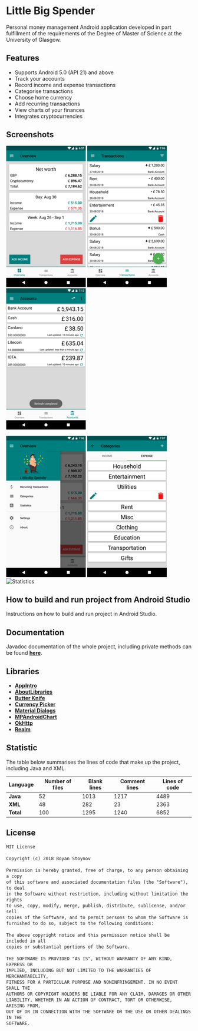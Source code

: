 # Little Big Spender
Personal money management Android application developed in part fulfillment of the requirements of the Degree of Master of Science at the University of Glasgow.

## Features
* Supports Android 5.0 (API 21) and above
* Track your accounts
* Record income and expense transactions
* Categorise transactions
* Choose home currency
* Add recurring transactions
* View charts of your finances
* Integrates cryptocurrencies

## Screenshots
![Overview](/screenshots/overview.png "Overview") ![Transactions](/screenshots/transactions.png "Transactions screen")![Accounts](/screenshots/accounts.png "Accounts")

![Navigation Drawer](/screenshots/navdrawer.png "Navigation Drawer") ![Categories](/screenshots/categories.png "Categories") ![Statistics](/screenshots/statistics.png "Statistics")

## How to build and run project from Android Studio
Instructions on how to build and run project in Android Studio.

## Documentation
Javadoc documentation of the whole project, including private methods can be found [**here**](https://stboyan.github.io/Little-Big-Spender/).

## Libraries 
- [**AppIntro**](https://github.com/apl-devs/AppIntro)
- [**AboutLibraries**](https://github.com/mikepenz/AboutLibraries)
- [**Butter Knife**](https://github.com/JakeWharton/butterknife)
- [**Currency Picker**](https://github.com/midorikocak/currency-picker-android)
- [**Material Dialogs**](https://github.com/afollestad/material-dialogs)
- [**MPAndroidChart**](https://github.com/PhilJay/MPAndroidChart)
- [**OkHttp**](https://github.com/square/okhttp)
- [**Realm**](https://github.com/realm/realm-java)

## Statistic
The table below summarises the lines of code that make up the project, including Java and XML.

| Language      | Number of files | Blank lines | Comment lines | Lines of code |
| ------------- | --------------- | ----------- | ------------- | ------------- |
| **Java**      |               52|         1013|           1217|           4489|
| **XML**       |               48|          282|             23|           2363|
| **Total**     |              100|         1295|           1240|           6852|

## License
    MIT License
     
    Copyright (c) 2018 Boyan Stoynov
     
    Permission is hereby granted, free of charge, to any person obtaining a copy
    of this software and associated documentation files (the "Software"), to deal
    in the Software without restriction, including without limitation the rights
    to use, copy, modify, merge, publish, distribute, sublicense, and/or sell
    copies of the Software, and to permit persons to whom the Software is
    furnished to do so, subject to the following conditions:
     
    The above copyright notice and this permission notice shall be included in all
    copies or substantial portions of the Software.
     
    THE SOFTWARE IS PROVIDED "AS IS", WITHOUT WARRANTY OF ANY KIND, EXPRESS OR
    IMPLIED, INCLUDING BUT NOT LIMITED TO THE WARRANTIES OF MERCHANTABILITY,
    FITNESS FOR A PARTICULAR PURPOSE AND NONINFRINGEMENT. IN NO EVENT SHALL THE
    AUTHORS OR COPYRIGHT HOLDERS BE LIABLE FOR ANY CLAIM, DAMAGES OR OTHER
    LIABILITY, WHETHER IN AN ACTION OF CONTRACT, TORT OR OTHERWISE, ARISING FROM,
    OUT OF OR IN CONNECTION WITH THE SOFTWARE OR THE USE OR OTHER DEALINGS IN THE
    SOFTWARE.